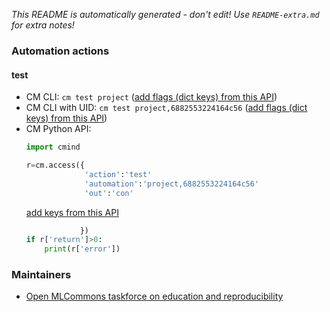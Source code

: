 *This README is automatically generated - don't edit! Use `README-extra.md` for extra notes!*

### Automation actions

#### test

  * CM CLI: ```cm test project``` ([add flags (dict keys) from this API](https://github.com/mlcommons/ck/tree/master/cm-mlops/automation/project/module.py#L15))
  * CM CLI with UID: ```cm test project,6882553224164c56``` ([add flags (dict keys) from this API](https://github.com/mlcommons/ck/tree/master/cm-mlops/automation/project/module.py#L15))
  * CM Python API:
    ```python
    import cmind

    r=cm.access({
                 'action':'test'
                 'automation':'project,6882553224164c56'
                 'out':'con'
    ```
    [add keys from this API](https://github.com/mlcommons/ck/tree/master/cm-mlops/automation/project/module.py#L15)
    ```python
                })
    if r['return']>0:
        print(r['error'])
    ```

### Maintainers

* [Open MLCommons taskforce on education and reproducibility](https://github.com/mlcommons/ck/blob/master/docs/mlperf-education-workgroup.md)